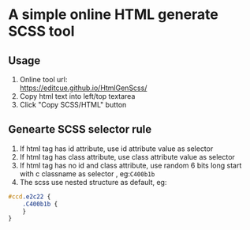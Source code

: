 # A simple online HTML generate SCSS tool

## Usage
1. Online tool url:<br>
https://editcue.github.io/HtmlGenScss/
2. Copy html text into left/top textarea
3. Click "Copy SCSS/HTML" button

## Genearte SCSS selector rule
1. If html tag has id attribute, use id attribute value as selector 
2. If html tag has class attribute, use class attribute value as selector
3. If html tag has no id and class attribute, use random 6 bits long start with c classname as selector , eg:`C400b1b`
4. The scss use nested structure as default, eg:
```scss
#ccd.e2c22 {
    .C400b1b {
    }
}
```